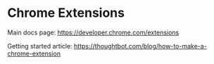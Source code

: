 # Chrome Extensions

Main docs page: https://developer.chrome.com/extensions

Getting started article: https://thoughtbot.com/blog/how-to-make-a-chrome-extension

